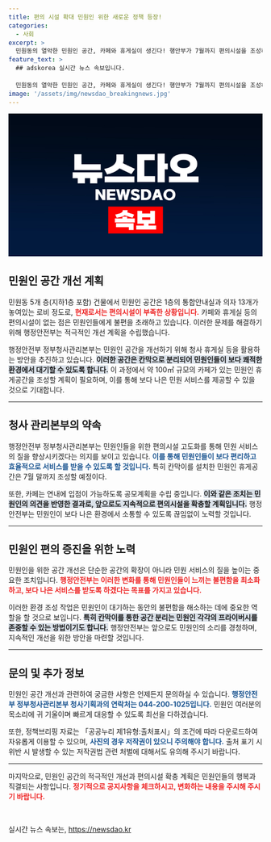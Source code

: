 ```yaml
---
title: 편의 시설 확대 민원인 위한 새로운 정책 등장!
categories:
  - 사회
excerpt: >
  민원동의 열악한 민원인 공간, 카페와 휴게실이 생긴다! 행안부가 7월까지 편의시설을 조성하고, 연내 카페도 입점 예정. 민원인의 편의가 한층 개선될 전망!
feature_text: >
  ## adskorea 실시간 뉴스 속보입니다.

  민원동의 열악한 민원인 공간, 카페와 휴게실이 생긴다! 행안부가 7월까지 편의시설을 조성하고, 연내 카페도 입점 예정. 민원인의 편의가 한층 개선될 전망!
image: '/assets/img/newsdao_breakingnews.jpg'
---
```


<p><img src="/assets/img/newsdao_breakingnews.jpg" alt="adskorea 속보" /></p>

<h2 data-ke-size="size26">민원인 공간 개선 계획</h2>

<p data-ke-size="size16">민원동 5개 층(지하1층 포함) 건물에서 민원인 공간은 1층의 통합안내실과 의자 13개가 놓여있는 로비 정도로, <b><span style="color: #ee2323;">현재로서는 편의시설이 부족한 상황입니다.</span></b> 카페와 휴게실 등의 편의시설이 없는 점은 민원인들에게 불편을 초래하고 있습니다. 이러한 문제를 해결하기 위해 행정안전부는 적극적인 개선 계획을 수립했습니다.</p>

<p data-ke-size="size16">행정안전부 정부청사관리본부는 민원인 공간을 개선하기 위해 청사 휴게실 등을 활용하는 방안을 추진하고 있습니다. <b><span style="background-color: #21538527;">이러한 공간은 칸막으로 분리되어 민원인들이 보다 쾌적한 환경에서 대기할 수 있도록 합니다.</span></b> 이 과정에서 약 100㎡ 규모의 카페가 있는 민원인 휴게공간을 조성할 계획이 필요하며, 이를 통해 보다 나은 민원 서비스를 제공할 수 있을 것으로 기대합니다.</p>

<hr />

<h2 data-ke-size="size26">청사 관리본부의 약속</h2>

<p data-ke-size="size16">행정안전부 정부청사관리본부는 민원인들을 위한 편의시설 고도화를 통해 민원 서비스의 질을 향상시키겠다는 의지를 보이고 있습니다. <b><span style="color: #1a5490;">이를 통해 민원인들이 보다 편리하고 효율적으로 서비스를 받을 수 있도록 할 것입니다.</span></b> 특히 칸막이를 설치한 민원인 휴게공간은 7월 말까지 조성할 예정이다.</p>

<p data-ke-size="size16">또한, 카페는 연내에 입점이 가능하도록 공모계획을 수립 중입니다. <b><span style="background-color: #21538527;">이와 같은 조치는 민원인의 의견을 반영한 결과로, 앞으로도 지속적으로 편의시설을 확충할 계획입니다.</span></b> 행정안전부는 민원인이 보다 나은 환경에서 소통할 수 있도록 끊임없이 노력할 것입니다.</p>

<hr />

<h2 data-ke-size="size26">민원인 편의 증진을 위한 노력</h2>

<p data-ke-size="size16">민원인을 위한 공간 개선은 단순한 공간의 확장이 아니라 민원 서비스의 질을 높이는 중요한 조치입니다. <b><span style="color: #ee2323;">행정안전부는 이러한 변화를 통해 민원인들이 느끼는 불편함을 최소화하고, 보다 나은 서비스를 받도록 하겠다는 목표를 가지고 있습니다.</span></b></p>

<p data-ke-size="size16">이러한 환경 조성 작업은 민원인이 대기하는 동안의 불편함을 해소하는 데에 중요한 역할을 할 것으로 보입니다. <b><span style="background-color: #21538527;">특히 칸막이를 통한 공간 분리는 민원인 각각의 프라이버시를 존중할 수 있는 방법이기도 합니다.</span></b> 행정안전부는 앞으로도 민원인의 소리를 경청하며, 지속적인 개선을 위한 방안을 마련할 것입니다.</p>

<hr />

<h2 data-ke-size="size26">문의 및 추가 정보</h2>

<p data-ke-size="size16">민원인 공간 개선과 관련하여 궁금한 사항은 언제든지 문의하실 수 있습니다. <b><span style="color: #1a5490;">행정안전부 정부청사관리본부 청사기획과의 연락처는 044-200-1025입니다.</span></b> 민원인 여러분의 목소리에 귀 기울이며 빠르게 대응할 수 있도록 최선을 다하겠습니다.</p>

<p data-ke-size="size16">또한, 정책브리핑 자료는 「공공누리 제1유형:출처표시」의 조건에 따라 다운로드하여 자유롭게 이용할 수 있으며, <b><span style="color: #1a5490;">사진의 경우 저작권이 있으니 주의해야 합니다.</span></b> 출처 표기 시 위반 시 발생할 수 있는 저작권법 관련 처벌에 대해서도 유의해 주시기 바랍니다.</p>

<hr />

<p data-ke-size="size16">마지막으로, 민원인 공간의 적극적인 개선과 편의시설 확충 계획은 민원인들의 행복과 직결되는 사항입니다. <b><span style="color: #ee2323;">정기적으로 공지사항을 체크하시고, 변화하는 내용을 주시해 주시기 바랍니다.</span></b></p>

<p data-ke-size="size16">&nbsp;</p>
실시간 뉴스 속보는, <a href="https://newsdao.kr" rel="dofollow">https://newsdao.kr</a>


